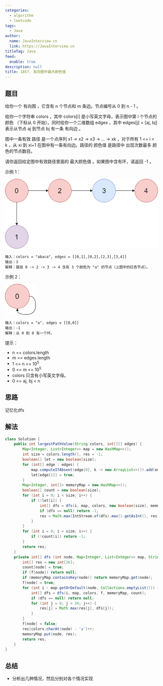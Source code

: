 ```yaml
---
categories: 
  - algorithm
  - leetcode
tags: 
  - Java
author: 
  name: JavaInterview.cn
  link: https://JavaInterview.cn
titleTag: Java
feed: 
  enable: true
description: null
title: 1857. 有向图中最大颜色值
---
```


## 题目

给你一个 有向图 ，它含有 n 个节点和 m 条边。节点编号从 0 到 n - 1 。

给你一个字符串 colors ，其中 colors[i] 是小写英文字母，表示图中第 i 个节点的 颜色 （下标从 0 开始）。同时给你一个二维数组 edges ，其中 edges[j] = [aj, bj] 表示从节点 aj 到节点 bj 有一条 有向边 。

图中一条有效 路径 是一个点序列 x1 -> x2 -> x3 -> ... -> xk ，对于所有 1 <= i < k ，从 xi 到 xi+1 在图中有一条有向边。路径的 颜色值 是路径中 出现次数最多 颜色的节点数目。

请你返回给定图中有效路径里面的 最大颜色值 。如果图中含有环，请返回 -1 。



示例 1：

![leet1.png](../../../media/pictures/leetcode/leet1.png)

    输入：colors = "abaca", edges = [[0,1],[0,2],[2,3],[3,4]]
    输出：3
    解释：路径 0 -> 2 -> 3 -> 4 含有 3 个颜色为 "a" 的节点（上图中的红色节点）。
示例 2：

![leet2.png](../../../media/pictures/leetcode/leet2.png)

    输入：colors = "a", edges = [[0,0]]
    输出：-1
    解释：从 0 到 0 有一个环。


提示：

* n == colors.length
* m == edges.length
* 1 <= n <= 10<sup>5</sup>
* 0 <= m <= 10<sup>5</sup>
* colors 只含有小写英文字母。
* 0 <= aj, bj < n

## 思路

记忆化dfs

## 解法
```java
class Solution {
    public int largestPathValue(String colors, int[][] edges) {
        Map<Integer, List<Integer>> map = new HashMap<>();
        int size = colors.length(), res = -1;
        boolean[] let = new boolean[size];
        for (int[] edge : edges) {
            map.computeIfAbsent(edge[0], k -> new ArrayList<>()).add(edge[1]);
            let[edge[1]] = true;
        }
        Map<Integer, int[]> memoryMap = new HashMap<>();
        boolean[] count = new boolean[size];
        for (int i = 0; i < size; i++) {
            if (!let[i]) {
                int[] dfs = dfs(i, map, colors, new boolean[size], memoryMap, count);
                if (dfs == null) return -1;
                res = Math.max(IntStream.of(dfs).max().getAsInt(), res);
            }
        }
        for (int i = 0; i < size; i++) {
            if (!count[i]) return -1;
        }
        return res;
    }
    private int[] dfs (int node, Map<Integer, List<Integer>> map, String colors, boolean[] f, Map<Integer, int[]> memoryMap, boolean[] count) {
        int[] res = new int[26];
        count[node] = true;
        if (f[node]) return null;
        if (memoryMap.containsKey(node)) return memoryMap.get(node);
        f[node] = true;
        for (int i : map.getOrDefault(node, Collections.emptyList())) {
            int[] dfs = dfs(i, map, colors, f, memoryMap, count);
            if (dfs == null) return null;
            for (int j = 0; j < 26; j++) {
                res[j] = Math.max(res[j], dfs[j]);
            }
        }
        f[node] = false;
        res[colors.charAt(node) - 'a']++;
        memoryMap.put(node, res);
        return res;
    }
}

```

## 总结

- 分析出几种情况，然后分别对各个情况实现 
